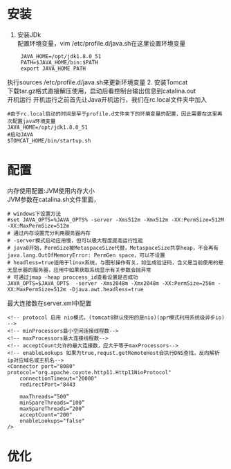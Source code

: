 # 安装
1. 安装JDk    
配置环境变量，vim /etc/profile.d/java.sh在这里设置环境变量    
    
		JAVA_HOME=/opt/jdk1.8.0_51
		PATH=$JAVA_HOME/bin:$PATH
		export JAVA_HOME PATH

执行sources /etc/profile.d/java.sh来更新环境变量
2. 安装Tomcat    
下载tar.gz格式直接解压使用，启动后看控制台输出信息到catalina.out  
开机运行
开机运行之前首先让Java开机运行，我们在rc.local文件夹中加入

	#由于rc.local启动的时间是早于profile.d文件夹下的环境变量的配置，因此需要在这里再次配置java环境变量
	JAVA_HOME=/opt/jdk1.8.0_51
	#启动JAVA
	$TOMCAT_HOME/bin/startup.sh
# 配置
内存使用配置:JVM使用内存大小  
JVM参数在catalina.sh文件里面，
	
	# windows下设置方法
	#set JAVA_OPTS=%JAVA_OPTS% -server -Xms512m -Xmx512m -XX:PermSize=512M -XX:MaxPermSize=512m 
	# 通过内存设置充分利用服务器内存
	# -server模式启动应用慢，但可以极大程度提高运行性能
	# java8开始，PermSize被MetaspaceSize代替，MetaspaceSize共享heap，不会再有java.lang.OutOfMemoryError: PermGen space，可以不设置
	# headless=true适用于linux系统，与图形操作有关，如生成验证码，含义是当前使用的是无显示器的服务器，应用中如果获取系统显示有关参数会抛异常
	# 可通过jmap -heap proccess_id查看设置是否成功
	JAVA_OPTS=$JAVA_OPTS  -server -Xms2048m -Xmx2048m -XX:PermSize=256m -XX:MaxPermSize=512m -Djava.awt.headless=true 

最大连接数在server.xml中配置

	<!-- protocol 启用 nio模式，(tomcat8默认使用的是nio)(apr模式利用系统级异步io) -->
	<!-- minProcessors最小空闲连接线程数-->
	<!-- maxProcessors最大连接线程数-->
	<!-- acceptCount允许的最大连接数，应大于等于maxProcessors-->
	<!-- enableLookups 如果为true,requst.getRemoteHost会执行DNS查找，反向解析ip对应域名或主机名-->
	<Connector port="8080" protocol="org.apache.coyote.http11.Http11NioProtocol" 
		connectionTimeout="20000"
        redirectPort="8443
		
		maxThreads=“500” 
		minSpareThreads=“100” 
		maxSpareThreads=“200”
		acceptCount="200"
		enableLookups="false"		
	/>  
# 优化